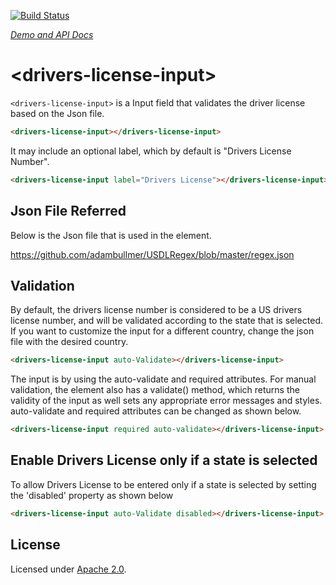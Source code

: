 [![Build Status](https://travis-ci.org/biztek/drivers-license-input.svg?branch=master)](https://travis-ci.org/biztek/drivers-license-input)

_[Demo and API Docs](https://biztek.github.io/drivers-license-input/components/drivers-license-input/)_

# \<drivers-license-input\>

`<drivers-license-input>` is a Input field that validates the driver license based on the Json file.

```html
<drivers-license-input></drivers-license-input>
```

It may include an optional label, which by default is "Drivers License Number".

```html
<drivers-license-input label="Drivers License"></drivers-license-input>
```

## Json File Referred

Below is the Json file that is used in the element.

<https://github.com/adambullmer/USDLRegex/blob/master/regex.json>

## Validation

By default, the drivers license number is considered to be a US drivers license number, and will be validated according to the state that is selected. If you want to customize the input for a different country, change the json file with the desired country.

```html
<drivers-license-input auto-Validate></drivers-license-input>
```

The input is by using the auto-validate and required attributes. For manual validation, the element also has a validate() method, which returns the validity of the input as well sets any appropriate error messages and styles. auto-validate and required attributes can be changed as shown below.

```html
<drivers-license-input required auto-validate></drivers-license-input>
```

## Enable Drivers License only if a state is selected

To allow Drivers License to be entered only if a state is selected by setting the 'disabled' property as shown below

```html
<drivers-license-input auto-Validate disabled></drivers-license-input>
```

## License

Licensed under [Apache 2.0](LICENSE).